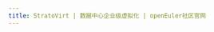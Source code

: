 ```yaml
---
title: StratoVirt | 数据中心企业级虚拟化 | openEuler社区官网
---
```


<script setup lang="ts">
  import TheStratoVirt from "@/views/minisite/stratovirt/TheStratoVirt.vue"
</script>

<TheStratoVirt/>
